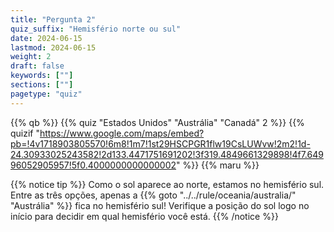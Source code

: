 ```yaml
---
title: "Pergunta 2"
quiz_suffix: "Hemisfério norte ou sul"
date: 2024-06-15
lastmod: 2024-06-15
weight: 2
draft: false
keywords: [""]
sections: [""]
pagetype: "quiz"
---
```


{{% qb %}}
{{% quiz "Estados Unidos" "Austrália" "Canadá" 2 %}}
{{% quizif "https://www.google.com/maps/embed?pb=!4v1718903805570!6m8!1m7!1st29HSCPGR1flw19CsLUWvw!2m2!1d-24.30933025243582!2d133.4471751691202!3f319.4849661329898!4f7.64996052905957!5f0.4000000000000002" %}}
{{% maru %}}

<div class="googlemap-if ansarea transparent-area">
{{% notice tip %}}
Como o sol aparece ao norte, estamos no hemisfério sul. Entre as três opções, apenas a {{% goto "../../rule/oceania/australia/" "Austrália" %}} fica no hemisfério sul! Verifique a posição do sol logo no início para decidir em qual hemisfério você está.
{{% /notice %}}

</div>

